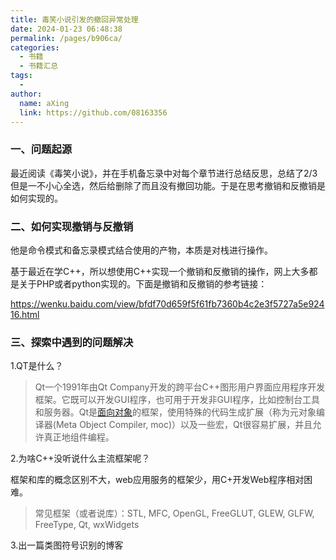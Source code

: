 ```yaml
---
title: 毒笑小说引发的撤回异常处理
date: 2024-01-23 06:48:38
permalink: /pages/b906ca/
categories:
  - 书籍
  - 书籍汇总
tags:
  - 
author: 
  name: aXing
  link: https://github.com/08163356
---
```

### 一、问题起源

最近阅读《毒笑小说》，并在手机备忘录中对每个章节进行总结反思，总结了2/3但是一不小心全选，然后给删除了而且没有撤回功能。于是在思考撤销和反撤销是如何实现的。



### 二、如何实现撤销与反撤销

他是命令模式和备忘录模式结合使用的产物，本质是对栈进行操作。

基于最近在学C++，所以想使用C++实现一个撤销和反撤销的操作，网上大多都是关于PHP或者python实现的。下面是撤销和反撤销的参考链接：

https://wenku.baidu.com/view/bfdf70d659f5f61fb7360b4c2e3f5727a5e92416.html

### 三、探索中遇到的问题解决

1.QT是什么？

> Qt一个1991年由Qt Company开发的跨平台C++图形用户界面应用程序开发框架。它既可以开发GUI程序，也可用于开发非GUI程序，比如控制台工具和服务器。Qt是[面向对象](https://www.baidu.com/s?wd=面向对象&tn=SE_PcZhidaonwhc_ngpagmjz&rsv_dl=gh_pc_zhidao)的框架，使用特殊的代码生成扩展（称为元对象编译器(Meta Object Compiler, moc)）以及一些宏，Qt很容易扩展，并且允许真正地组件编程。

2.为啥C++没听说什么主流框架呢？

框架和库的概念区别不大，web应用服务的框架少，用C+开发Web程序相对困难。

> 常见框架（或者说库）：STL, MFC, OpenGL, FreeGLUT, GLEW, GLFW, FreeType, Qt, wxWidgets

3.出一篇类图符号识别的博客
